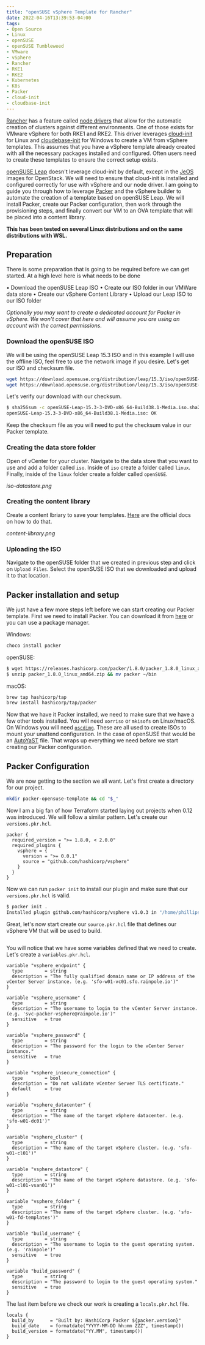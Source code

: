 ```yaml
---
title: "openSUSE vSphere Template for Rancher"
date: 2022-04-16T13:39:53-04:00
tags:
- Open Source
- Linux
- openSUSE
- openSUSE Tumbleweed
- VMware
- vSphere
- Rancher
- RKE1
- RKE2
- Kubernetes
- K8s
- Packer
- cloud-init
- cloudbase-init
---
```


[Rancher](https://rancher.com/) has a feature called [node drivers](https://rancher.com/docs/rancher/v2.6/en/admin-settings/drivers/node-drivers/) that allow for the automatic creation of clusters against different environments. One of those exists for VMware vSphere for both RKE1 and RKE2. This driver leverages [cloud-init](https://cloud-init.io/) for Linux and [cloudebase-init](https://cloudbase.it/cloudbase-init/) for Windows to create a VM from vSphere templates. This assumes that you have a vSphere template already created with all the necessary packages installed and configured. Often users need to create these templates to ensure the correct setup exists. 

[openSUSE Leap](https://get.opensuse.org/leap) doesn't leverage cloud-init by default, except in the [JeOS](https://en.opensuse.org/Portal:JeOS) images for OpenStack. We will need to ensure that cloud-init is installed and configured correctly for use with vSphere and our node driver. I am going to guide you through how to leverage [Packer](https://www.packer.io/) and the vSphere builder to automate the creation of a template based on openSUSE Leap. We will install Packer, create our Packer configuration, then work through the provisioning steps, and finally convert our VM to an OVA template that will be placed into a content library.

**This has been tested on several Linux distributions and on the same distributions with WSL.**

## Preparation

There is some preparation that is going to be required before we can get started. At a high level here is what needs to be done

• Download the openSUSE Leap ISO
• Create our ISO folder in our VMWare data store
• Create our vSphere Content Library
• Upload our Leap ISO to our ISO folder

*Optionally you may want to create a dedicated account for Packer in vSphere. We won't cover that here and will assume you are using an account with the correct permissions.*

### Download the openSUSE ISO

We will be using the openSUSE Leap 15.3 ISO and in this example I will use the offline ISO, feel free to use the network image if you desire. Let's get our ISO and checksum file.

```Bash
wget https://download.opensuse.org/distribution/leap/15.3/iso/openSUSE-Leap-15.3-3-DVD-x86_64-Build38.1-Media.iso.sha256
wget https://download.opensuse.org/distribution/leap/15.3/iso/openSUSE-Leap-15.3-3-DVD-x86_64-Build38.1-Media.iso
```

Let's verify our download with our checksum.

```Bash
$ sha256sum -c openSUSE-Leap-15.3-3-DVD-x86_64-Build38.1-Media.iso.sha256
openSUSE-Leap-15.3-3-DVD-x86_64-Build38.1-Media.iso: OK
```

Keep the checksum file as you will need to put the checksum value in our Packer template.

### Creating the data store folder

Open of vCenter for your cluster. Navigate to the data store that you want to use and add a folder called `iso`. Inside of `iso` create a folder called `linux`. Finally, inside of the `linux` folder create a folder called `openSUSE`. 

*iso-datastore.png*

### Creating the content library

Create a content lbriary to save your templates. [Here](https://docs.vmware.com/en/VMware-vSphere/7.0/com.vmware.vsphere.vm_admin.doc/GUID-2A0F1C13-7336-45CE-B211-610D39A6E1F4.html) are the official docs on how to do that.

*content-library.png*

### Uploading the ISO

Navigate to the openSUSE folder that we created in previous step and click on `Upload Files`. Select the openSUSE ISO that we downloaded and upload it to that location.

## Packer installation and setup

We just have a few more steps left before we can start creating our Packer template. First we need to install Packer. You can download it from [here](https://www.packer.io/downloads) or you can use a package manager.

Windows:

```PowerShell
choco install packer
```

openSUSE:

```Bash
$ wget https://releases.hashicorp.com/packer/1.8.0/packer_1.8.0_linux_amd64.zip
$ unzip packer_1.8.0_linux_amd64.zip && mv packer ~/bin
```

macOS: 

```Bash
brew tap hashicorp/tap
brew install hashicorp/tap/packer
```

Now that we have it Packer installed, we need to make sure that we have a few other tools installed. You will need `xorriso` or `mkisofs` on Linux/macOS. On Windows you will need [`oscdimg`](https://docs.microsoft.com/en-us/windows-hardware/manufacture/desktop/oscdimg-command-line-options). These are all used to create ISOs to mount your unattend configuration. In the case of openSUSE that would be an [AutoYaST](https://doc.opensuse.org/projects/autoyast/) file. That wraps up everything we need before we start creating our Packer configuration.

## Packer Configuration

We are now getting to the section we all want. Let's first create a directory for our project.

```Bash
mkdir packer-opensuse-template && cd "$_"
```

Now I am a big fan of how Terraform started laying out projects when 0.12 was introduced. We will follow a similar pattern. Let's create our `versions.pkr.hcl`.

```HCL
packer {
  required_version = ">= 1.8.0, < 2.0.0"
  required_plugins {
    vsphere = {
      version = ">= 0.0.1"
      source = "github.com/hashicorp/vsphere"
    }
  }
}
```

Now we can run `packer init` to install our plugin and make sure that our `versions.pkr.hcl` is valid.

```Bash
$ packer init .
Installed plugin github.com/hashicorp/vsphere v1.0.3 in "/home/phillipsj/.config/packer/plugins/github.com/hashicorp/vsphere/packer-plugin-vsphere_v1.0.3_x5.0_linux_amd64"
```

Great, let's now start create our `source.pkr.hcl` file that defines our vSphere VM that will be used to build.

```HCL

```

You will notice that we have some variables defined that we need to create. Let's create a `variables.pkr.hcl`.

```HCL
variable "vsphere_endpoint" {
  type        = string
  description = "The fully qualified domain name or IP address of the vCenter Server instance. (e.g. 'sfo-w01-vc01.sfo.rainpole.io')"
}

variable "vsphere_username" {
  type        = string
  description = "The username to login to the vCenter Server instance. (e.g. 'svc-packer-vsphere@rainpole.io')"
  sensitive   = true
}

variable "vsphere_password" {
  type        = string
  description = "The password for the login to the vCenter Server instance."
  sensitive   = true
}

variable "vsphere_insecure_connection" {
  type        = bool
  description = "Do not validate vCenter Server TLS certificate."
  default     = true
}

variable "vsphere_datacenter" {
  type        = string
  description = "The name of the target vSphere datacenter. (e.g. 'sfo-w01-dc01')"
}

variable "vsphere_cluster" {
  type        = string
  description = "The name of the target vSphere cluster. (e.g. 'sfo-w01-cl01')"
}

variable "vsphere_datastore" {
  type        = string
  description = "The name of the target vSphere datastore. (e.g. 'sfo-w01-cl01-vsan01')"
}

variable "vsphere_folder" {
  type        = string
  description = "The name of the target vSphere cluster. (e.g. 'sfo-w01-fd-templates')"
}

variable "build_username" {
  type        = string
  description = "The username to login to the guest operating system. (e.g. 'rainpole')"
  sensitive   = true
}

variable "build_password" {
  type        = string
  description = "The password to login to the guest operating system."
  sensitive   = true
}
```

The last item before we check our work is creating a `locals.pkr.hcl` file.

```HCL
locals {
  build_by      = "Built by: HashiCorp Packer ${packer.version}"
  build_date    = formatdate("YYYY-MM-DD hh:mm ZZZ", timestamp())
  build_version = formatdate("YY.MM", timestamp())
}
```